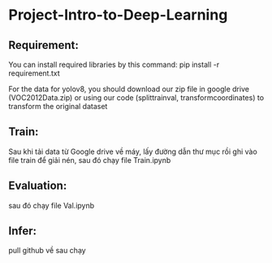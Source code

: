 # Project-Intro-to-Deep-Learning
## Requirement:
You can install required libraries by this command:
pip install -r requirement.txt

For the data for yolov8, you should download our zip file in google drive (VOC2012Data.zip) or using our code (splittrainval, transformcoordinates) to transform the original dataset

## Train:
Sau khi tải data từ Google drive về máy, lấy đường dẫn thư mục rồi ghi vào file train để giải nén, sau đó chạy file Train.ipynb

## Evaluation:
sau đó chạy file Val.ipynb

## Infer:
pull github về sau chạy


